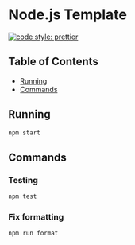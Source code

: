 # Node.js Template

[![code style: prettier](https://img.shields.io/badge/code_style-prettier-ff69b4.svg?style=flat-square)](https://github.com/prettier/prettier)

## Table of Contents

-   [Running](#running)
-   [Commands](#commands)

## Running

```bash
npm start
```

## Commands

### Testing

```bash
npm test
```

### Fix formatting

```bash
npm run format
```
